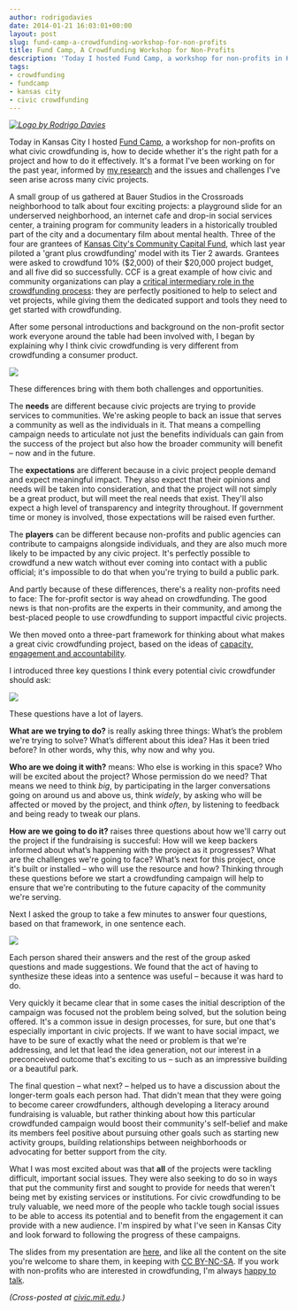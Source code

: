 ```yaml
---
author: rodrigodavies
date: 2014-01-21 16:03:01+00:00
layout: post
slug: fund-camp-a-crowdfunding-workshop-for-non-profits
title: Fund Camp, A Crowdfunding Workshop for Non-Profits
description: 'Today I hosted Fund Camp, a workshop for non-profits in Kansas City. We talked about the problems groups are trying to solve, how to engage their supporters and how to deliver great projects.' 
tags:
- crowdfunding
- fundcamp
- kansas city
- civic crowdfunding
---
```


_[![Logo by Rodrigo Davies]({{base.url}}/img/fundcamp.png)]({{base.url}}/img/fundcamp.png)_

Today in Kansas City I hosted [Fund Camp](http://rodrigodavies.com/civiccrowdfunding/2014/01/16/fund-camp-kc/), a workshop for non-profits on what civic crowdfunding is, how to decide whether it's the right path for a project and how to do it effectively. It's a format I've been working on for the past year, informed by [my research](http://rodrigodavies.com/civiccrowdfunding) and the issues and challenges I've seen arise across many civic projects.

A small group of us gathered at Bauer Studios in the Crossroads neighborhood to talk about four exciting projects: a playground slide for an underserved neighborhood, an internet cafe and drop-in social services center, a training program for community leaders in a historically troubled part of the city and a documentary film about mental health. Three of the four are grantees of [Kansas City's Community Capital Fund](http://www.ccfkansascity.org/), which last year piloted a 'grant plus crowdfunding' model with its Tier 2 awards. Grantees were asked to crowdfund 10% ($2,000) of their $20,000 project budget, and all five did so successfully. CCF is a great example of how civic and community organizations can play a [critical intermediary role in the crowdfunding process](http://www.indiegogo.com/partners/ccap): they are perfectly positioned to help to select and vet projects, while giving them the dedicated support and tools they need to get started with crowdfunding.

After some personal introductions and background on the non-profit sector work everyone around the table had been involved with, I began by explaining why I think civic crowdfunding is very different from crowdfunding a consumer product. 

<img src="{{base.url}}/img/fundcamp1.jpg" class="horizimg">

These differences bring with them both challenges and opportunities. 

The **needs** are different because civic projects are trying to provide services to communities. We're asking people to back an issue that serves a community as well as the individuals in it. That means a compelling campaign needs to articulate not just the benefits individuals can gain from the success of the project but also how the broader community will benefit – now and in the future. 

The **expectations** are different because in a civic project people demand and expect meaningful impact. They also expect that their opinions and needs will be taken into consideration, and that the project will not simply be a great product, but will meet the real needs that exist. They'll also expect a high level of transparency and integrity throughout. If government time or money is involved, those expectations will be raised even further.

The **players** can be different because non-profits and public agencies can contribute to campaigns alongside individuals, and they are also much more likely to be impacted by any civic project. It's perfectly possible to crowdfund a new watch without ever coming into contact with a public official; it's impossible to do that when you're trying to build a public park.

And partly because of these differences, there's a reality non-profits need to face: The for-profit sector is way ahead on crowdfunding. The good news is that non-profits are the experts in their community, and among the best-placed people to use crowdfunding to support impactful civic projects.

We then moved onto a three-part framework for thinking about what makes a great civic crowdfunding project, based on the ideas of [capacity, engagement and accountability](2014/01/07/the-ethics-and-values-of-crowdfunding.html). 

I introduced three key questions I think every potential civic crowdfunder should ask: 

<img src="{{base.url}}/img/fundcamp4.jpg" class="horizimg">

These questions have a lot of layers. 

**What are we trying to do?** is really asking three things: What’s the problem we're trying to solve? What’s different about this idea? Has it been tried before? In other words, why this, why now and why you.

**Who are we doing it with?** means: Who else is working in this space? Who will be excited about the project? Whose permission do we need? That means we need to think *big*, by participating in the larger conversations going on around us and above us, think *widely*, by asking who will be affected or moved by the project, and think *often*, by listening to feedback and being ready to tweak our plans.

**How are we going to do it?** raises three questions about how we'll carry out the project if the fundraising is succesful: How will we keep backers informed about what’s happening with the project as it progresses? What are the challenges we're going to face? What’s next for this project, once it's built or installed – who will use the resource and how? Thinking through these questions before we start a crowdfunding campaign will help to ensure that we're contributing to the future capacity of the community we're serving. 

Next I asked the group to take a few minutes to answer four questions, based on that framework, in one sentence each. 

<img src="{{base.url}}/img/fundcamp_worksheet.jpg" class="horizimg">

Each person shared their answers and the rest of the group asked questions and made suggestions. We found that the act of having to synthesize these ideas into a sentence was useful – because it was hard to do. 

Very quickly it became clear that in some cases the initial description of the campaign was focused not the problem being solved, but the solution being offered. It's a common issue in design processes, for sure, but one that's especially important in civic projects. If we want to have social impact, we have to be sure of exactly what the need or problem is that we're addressing, and let that lead the idea generation, not our interest in a preconceived outcome that's exciting to us –
such as an impressive building or a beautiful park.

The final question – what next? – helped us to have a discussion about the longer-term goals each person had. That didn't mean that they were going to become career crowdfunders, although developing a literacy around fundraising is valuable, but rather thinking about how this particular crowdfunded campaign would boost their community's self-belief and make its members feel positive about pursuing other goals such as starting new activity groups, building relationships between neighborhoods or advocating for better support from the city.

What I was most excited about was that **all** of the projects were tackling difficult, important social issues. They were also seeking to do so in ways that put the community first and sought to provide for needs that weren't being met by existing services or institutions. For civic crowdfunding to be truly valuable, we need more of the people who tackle tough social issues to be able to access its potential and to benefit from the engagement it can provide with a new audience. I'm inspired by what I've seen in Kansas City and look forward to following the progress of these campaigns.  

The slides from my presentation are [here](http://rodrigodavies.com/civiccrowdfunding/fundcamp.pdf), and like all the content on the site you're welcome to share them, in keeping with [CC BY-NC-SA](http://creativecommons.org/licenses/by-nc-sa/3.0/us/). If you work with non-profits who are interested in crowdfunding, I'm always [happy to talk](http://twitter.com/rodrigodavies).

_(Cross-posted at [civic.mit.edu](http://civic.mit.edu/blog/rodrigodavies/fund-camp-a-civic-crowdfunding-workshop-for-non-profits).)_